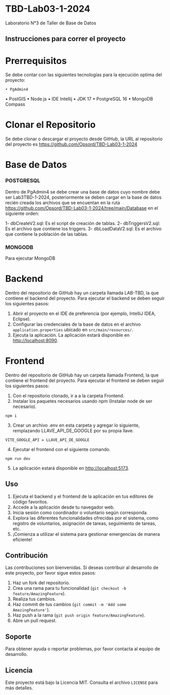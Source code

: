 # TBD-Lab03-1-2024
Laboratorio N°3 de Taller de Base de Datos

## Instrucciones para correr el proyecto

# Prerrequisitos
Se debe contar con las siguientes tecnologías para la ejecución optima del proyecto:
	
	• PgAdmin4
  • PostGIS
	• Node.js
	• IDE Intellij
	• JDK 17
	• PostgreSQL 16
 	• MongoDB Compass


# Clonar el Repositorio
Se debe clonar o descargar el proyecto desde GitHub, la URL al repositorio del proyecto es https://github.com/Opsord/TBD-Lab03-1-2024


# Base de Datos

### POSTGRESQL
Dentro de PgAdmin4 se debe crear una base de datos cuyo nombre debe ser Lab3TBD-1-2024, posteriormente se deben cargar en la base de datos recién creada los archivos que se encuentan en la ruta https://github.com/Opsord/TBD-Lab03-1-2024/tree/main/Database en el siguiente orden:

1- dbCreateV2.sql: Es el script de creación de tablas.
2- dbTriggersV2.sql: Es el archivo que contiene los triggers.
3- dbLoadDataV2.sql: Es el archivo que contiene la población de las tablas.

### MONGODB

Para ejecutar MongoDB 



# Backend
Dentro del repositorio de GitHub hay un carpeta llamada LAB-TBD, la que contiene el backend del proyecto. Para ejecutar el backend se deben seguir los siguientes pasos:

1. Abrir el proyecto en el IDE de preferencia (por ejemplo, IntelliJ IDEA, Eclipse).
2. Configurar las credenciales de la base de datos en el archivo `application.properties` ubicado en `src/main/resources/`.
3. Ejecuta la aplicación. La aplicación estará disponible en [http://localhost:8090](http://localhost:8090).


# Frontend
Dentro del repositorio de GitHub hay un carpeta llamada Frontend, la que contiene el frontend del proyecto. Para ejecutar el frontend se deben seguir los siguientes pasos:

1. Con el repositorio clonado, ir a a la carpeta Frontend.
2. Instalar los paquetes necesarios usando npm (Instalar node de ser necesario).
```
npm i
```
3. Crear un archivo .env en esta carpeta y agregar lo siguiente, remplazando LLAVE_API_DE_GOOGLE por su propia llave.
```
VITE_GOOGLE_API = LLAVE_API_DE_GOOGLE
```
4. Ejecutar el frontend con el siguiente comando.
```
npm run dev
```
5. La aplicación estará disponible en [http://localhost:5173](http://localhost:5173).


## Uso

1. Ejecuta el backend y el frontend de la aplicación en tus editores de código favoritos.
2. Accede a la aplicación desde tu navegador web.
3. Inicia sesión como coordinador o voluntario según corresponda.
4. Explora las diferentes funcionalidades ofrecidas por el sistema, como registro de voluntarios, asignación de tareas, seguimiento de tareas, etc.
5. ¡Comienza a utilizar el sistema para gestionar emergencias de manera eficiente!

## Contribución

Las contribuciones son bienvenidas. Si deseas contribuir al desarrollo de este proyecto, por favor sigue estos pasos:

1. Haz un fork del repositorio.
2. Crea una rama para tu funcionalidad (`git checkout -b feature/AmazingFeature`).
3. Realiza tus cambios.
4. Haz commit de tus cambios (`git commit -m 'Add some AmazingFeature'`).
5. Haz push a la rama (`git push origin feature/AmazingFeature`).
6. Abre un pull request.

## Soporte

Para obtener ayuda o reportar problemas, por favor contacta al equipo de desarrollo.

## Licencia

Este proyecto está bajo la Licencia MIT. Consulta el archivo `LICENSE` para más detalles.
